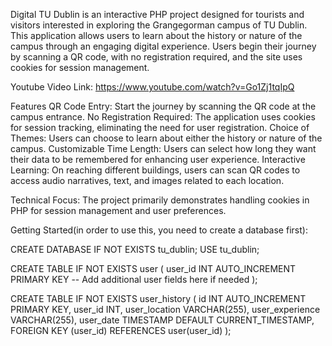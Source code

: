 Digital TU Dublin is an interactive PHP project designed for tourists and visitors interested in exploring the Grangegorman campus of TU Dublin. This application allows users to learn about the history or nature of the campus through an engaging digital experience. Users begin their journey by scanning a QR code, with no registration required, and the site uses cookies for session management.

Youtube Video Link: https://www.youtube.com/watch?v=Go1Zj1tqIpQ

Features
QR Code Entry: Start the journey by scanning the QR code at the campus entrance.
No Registration Required: The application uses cookies for session tracking, eliminating the need for user registration.
Choice of Themes: Users can choose to learn about either the history or nature of the campus.
Customizable Time Length: Users can select how long they want their data to be remembered for enhancing user experience.
Interactive Learning: On reaching different buildings, users can scan QR codes to access audio narratives, text, and images related to each location.

Technical Focus:
The project primarily demonstrates handling cookies in PHP for session management and user preferences.

Getting Started(in order to use this, you need to create a database first):

CREATE DATABASE IF NOT EXISTS tu_dublin;
USE tu_dublin;


CREATE TABLE IF NOT EXISTS user (
    user_id INT AUTO_INCREMENT PRIMARY KEY
    -- Add additional user fields here if needed
);


CREATE TABLE IF NOT EXISTS user_history (
    id INT AUTO_INCREMENT PRIMARY KEY,
    user_id INT,
    user_location VARCHAR(255),
    user_experience VARCHAR(255),
    user_date TIMESTAMP DEFAULT CURRENT_TIMESTAMP,
    FOREIGN KEY (user_id) REFERENCES user(user_id)
);
